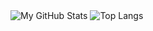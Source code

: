 <picture>
  <source media="(prefers-color-scheme: dark)" srcset="https://github-readme-stats.vercel.app/api?username=overshiki&show_icons=true&theme=dark">
  <img alt="My GitHub Stats" src="https://github-readme-stats.vercel.app/api?username=overshiki&show_icons=true">
</picture>

<picture>
  <source media="(prefers-color-scheme: dark)" srcset="https://github-readme-stats.vercel.app/api/top-langs/?username=overshiki&layout=compact&theme=dark">
  <img alt="Top Langs" src="https://github-readme-stats.vercel.app/api/top-langs/?username=overshiki&layout=compact&hide=jupyter%20notebook,html">
</picture>

